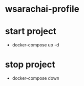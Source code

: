 # wsarachai-profile

# start project

- docker-compose up -d

# stop project

- docker-compose down
